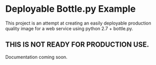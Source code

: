 Deployable Bottle.py Example
============================

This project is an attempt at creating an easily deployable production quality image for a web service using python 2.7 + bottle.py.

## **THIS IS NOT READY FOR PRODUCTION USE.**

Documentation coming soon.
